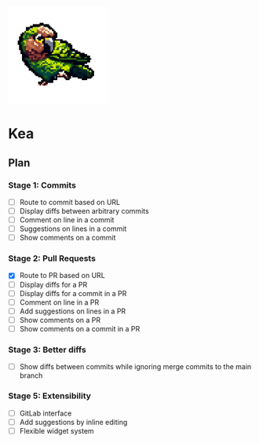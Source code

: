 <img src="./public/kea.png" width="200" height="200" alt="Kea logo">

# Kea

## Plan

### Stage 1: Commits

- [ ] Route to commit based on URL
- [ ] Display diffs between arbitrary commits
- [ ] Comment on line in a commit
- [ ] Suggestions on lines in a commit
- [ ] Show comments on a commit

### Stage 2: Pull Requests

- [x] Route to PR based on URL
- [ ] Display diffs for a PR
- [ ] Display diffs for a commit in a PR
- [ ] Comment on line in a PR
- [ ] Add suggestions on lines in a PR
- [ ] Show comments on a PR
- [ ] Show comments on a commit in a PR

### Stage 3: Better diffs

- [ ] Show diffs between commits while ignoring merge commits to the main branch

### Stage 5: Extensibility

- [ ] GitLab interface
- [ ] Add suggestions by inline editing
- [ ] Flexible widget system
